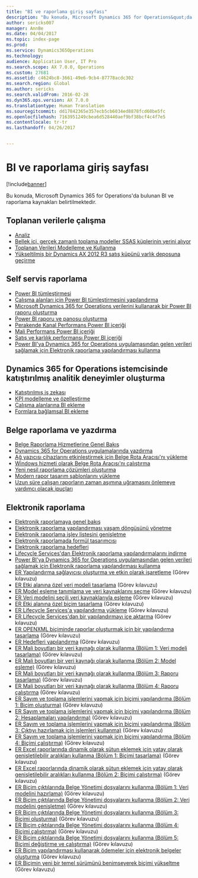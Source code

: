 ```yaml
---
title: "BI ve raporlama giriş sayfası"
description: "Bu konuda, Microsoft Dynamics 365 for Operations&quot;da bulunan BI ve raporlama kaynakları belirtilmektedir."
author: sericks007
manager: AnnBe
ms.date: 04/04/2017
ms.topic: index-page
ms.prod: 
ms.service: Dynamics365Operations
ms.technology: 
audience: Application User, IT Pro
ms.search.scope: AX 7.0.0, Operations
ms.custom: 27681
ms.assetid: c4624bc8-3661-49e6-9cb4-87778acdc302
ms.search.region: Global
ms.author: sericks
ms.search.validFrom: 2016-02-28
ms.dyn365.ops.version: AX 7.0.0
ms.translationtype: Human Translation
ms.sourcegitcommit: dd17842365e357ecb5cb6034ed8878fcd60be5fc
ms.openlocfilehash: 7163951249cbea6d528440aef9bf38bcf4c4f7e5
ms.contentlocale: tr-tr
ms.lasthandoff: 04/26/2017


---
```


# <a name="bi-amp-reporting-home-page"></a>BI ve raporlama giriş sayfası

[!include[banner](../includes/banner.md)]


Bu konuda, Microsoft Dynamics 365 for Operations'da bulunan BI ve raporlama kaynakları belirtilmektedir. 

<a name="working-with-aggregate-data"></a>Toplanan verilerle çalışma
---------------------------

-   [Analiz](analytics.md)
-   [Bellek içi, gerçek zamanlı toplama modeller SSAS küplerinin yerini alıyor](..\migration-upgrade\in-memory-real-time-aggregate-models.md)
-   [Toplanan Verileri Modelleme ve Kullanma](model-aggregate-data.md)
-   [Yükseltilmiş bir Dynamics AX 2012 R3 satış küpünü varlık deposuna geçirme](..\migration-upgrade\migrate-upgraded-cube-entity-store.md)

## <a name="self-service-reporting"></a>Self servis raporlama
-   [Power BI tümleştirmesi](power-bi-integration.md)
-   [Çalışma alanları için Power BI tümleştirmesini yapılandırma](configure-power-bi-integration.md)
-   [Microsoft Dynamics 365 for Operations verilerini kullanarak bir Power BI raporu oluşturma](create-powerbi-report-data.md)
-   [Power BI raporu ve panosu oluşturma](create-powerbi-report-dashboard.md)
-   [Perakende Kanal Performans Power BI içeriği](retail-channel-performance-dashboard-power-bi-data.md)
-   [Mali Performans Power BI içeriği](financial-performance-power-bi-content-pack.md)
-   [Satış ve karlılık performansı Power BI içeriği](sales-profitability-performance-content-pack.md)
-   [Power BI'ya Dynamics 365 for Operations uygulamasından gelen verileri sağlamak için Elektronik raporlama yapılandırması kullanma](general-electronic-reporting-report-configuration-get-data-powerbi.md)

## <a name="building-embedded-analytical-experiences-in-the-dynamics-365-for-operations-client"></a>Dynamics 365 for Operations istemcisinde katıştırılmış analitik deneyimler oluşturma
-   [Katıştırılmış iş zekası](analytics.md#embedded-business-intelligence)
-   [KPI modelleme ve özelleştirme](analytics.md#kpi-modeling-and-customization)
-   [Çalışma alanlarına BI ekleme](add-bi-workspaces.md)
-   [Formlara bağlamsal BI ekleme](add-contextual-bi-forms.md)

## <a name="document-reporting-and-printing"></a>Belge raporlama ve yazdırma
-   [Belge Raporlama Hizmetlerine Genel Bakış](document-reporting-services.md)
-   [Dynamics 365 for Operations uygulamalarında yazdırma](print-documents.md)
-   [Ağ yazıcısı cihazlarını etkinleştirmek için Belge Rota Aracısı'nı yükleme](install-document-routing-agent.md)
-   [Windows hizmeti olarak Belge Rota Aracısı'nı çalıştırma](run-document-routing-agent-as-windows-service.md)
-   [Yeni nesil raporlama çözümleri oluşturma](create-nextgen-reporting-solutions.md)
-   [Modern rapor tasarım şablonlarını yükleme](install-modern-report-design-templates.md)
-   [Uzun süre çalışan raporların zaman aşımına uğramasını önlemeye yardımcı olacak ipuçları](prevent-long-running-reports-timing-out.md)

## <a name="electronic-reporting"></a>Elektronik raporlama
-   [Elektronik raporlamaya genel bakış](general-electronic-reporting.md)
-   [Elektronik raporlama yapılandırması yaşam döngüsünü yönetme](general-electronic-reporting-manage-configuration-lifecycle.md)
-   [Elektronik raporlama işlev listesini genişletme](general-electronic-reporting-formulas-list-extension.md)
-   [Elektronik raporlamada formül tasarımcısı](general-electronic-reporting-formula-designer.md)
-   [Elektronik raporlama hedefleri](electronic-reporting-destinations.md)
-   [Lifecycle Services'dan Elektronik raporlama yapılandırmalarını indirme](download-electronic-reporting-configuration-lcs.md)
-   [Power BI'ya Dynamics 365 for Operations uygulamasından gelen verileri sağlamak için Elektronik raporlama yapılandırması kullanma](general-electronic-reporting-report-configuration-get-data-powerbi.md)
-   [ER Yapılandırma sağlayıcısı oluşturma ve etkin olarak işaretleme](http://ax.help.dynamics.com/en/wiki/er-select-service-provider/) (Görev kılavuzu)
-   [ER Etki alanına özel veri modeli tasarlama](http://ax.help.dynamics.com/en/wiki/er-design-domain-specific-data-model/) (Görev kılavuzu)
-   [ER Model eşleme tanımlama ve veri kaynaklarını seçme](http://ax.help.dynamics.com/en/wiki/er-define-model-mapping-and-select-data-sources/) (Görev kılavuzu)
-   [ER Veri modelini seçili veri kaynaklarıyla eşleme](http://ax.help.dynamics.com/en/wiki/er-map-data-model-to-selected-data-sources/) (Görev kılavuzu)
-   [ER Etki alanına özel biçim tasarlama](http://ax.help.dynamics.com/en/wiki/er-design-domain-specific-format/) (Görev kılavuzu)
-   [ER Lifecycle Services'a yapılandırma yükleme](http://ax.help.dynamics.com/en/wiki/upload-a-configuration-into-lifecycle-services/) (Görev kılavuzu)
-   [ER Lifecycle Services'dan bir yapılandırmayı içe aktarma](http://ax.help.dynamics.com/en/wiki/import-a-configuration-from-lifecycle-services/) (Görev kılavuzu)
-   [ER OPENXML biçiminde raporlar oluşturmak için bir yapılandırma tasarlama](http://ax.help.dynamics.com/en/wiki/design-a-configuration-for-generating-reports-in-openxml-format/) (Görev kılavuzu)
-   [ER Hedefleri yapılandırma](http://ax.help.dynamics.com/en/wiki/configure-destinations/) (Görev kılavuzu)
-   [ER Mali boyutları bir veri kaynağı olarak kullanma (Bölüm 1: Veri modeli tasarlama)](http://ax.help.dynamics.com/en/wiki/er-use-financial-dimensions-as-a-data-source-part-1-design-data-model/) (Görev kılavuzu)
-   [ER Mali boyutları bir veri kaynağı olarak kullanma (Bölüm 2: Model eşleme)](http://ax.help.dynamics.com/en/wiki/er-use-financial-dimensions-as-a-data-source-part-2-model-mapping/) (Görev kılavuzu)
-   [ER Mali boyutları bir veri kaynağı olarak kullanma (Bölüm 3: Raporu tasarlama)](http://ax.help.dynamics.com/en/wiki/er-use-financial-dimensions-as-a-data-source-part-3-design-the-report/) (Görev kılavuzu)
-   [ER Mali boyutları bir veri kaynağı olarak kullanma (Bölüm 4: Raporu çalıştırma](http://ax.help.dynamics.com/en/wiki/er-use-financial-dimensions-as-a-data-source-part-4-run-the-report/) (Görev kılavuzu)
-   [ER Sayım ve toplama işlemlerini yapmak için biçimi yapılandırma (Bölüm 1: Biçim oluşturma)](http://ax.help.dynamics.com/en/wiki/er-configure-format-to-do-counting-and-summing-part-1-create-format/) (Görev kılavuzu)
-   [ER Sayım ve toplama işlemlerini yapmak için biçimi yapılandırma (Bölüm 2: Hesaplamaları yapılandırma)](http://ax.help.dynamics.com/en/wiki/er-configure-format-to-do-counting-and-summing-part-2-configure-computations/) (Görev kılavuzu)
-   [ER Sayım ve toplama işlemlerini yapmak için biçimi yapılandırma (Bölüm 3: Çıktıyı hazırlamak için işlemleri kullanma)](http://ax.help.dynamics.com/en/wiki/er-configure-format-to-do-counting-and-summing-part-3-use-computations-to-make-the-output/) (Görev kılavuzu)
-   [ER Sayım ve toplama işlemlerini yapmak için biçimi yapılandırma (Bölüm 4: Biçimi çalıştırma)](http://ax.help.dynamics.com/en/wiki/er-configure-format-to-do-counting-and-summing-part-4-run-format/) (Görev kılavuzu)
-   [ER Excel raporlarında dinamik olarak sütun eklemek için yatay olarak genişletilebilir aralıkları kullanma (Bölüm 1: Biçimi tasarlama)](http://ax.help.dynamics.com/en/wiki/er-use-horizontally-expandable-ranges-to-dynamically-add-columns-in-excel-reports-part-1-design-format/) (Görev kılavuzu)
-   [ER Excel raporlarında dinamik olarak sütun eklemek için yatay olarak genişletilebilir aralıkları kullanma (Bölüm 2: Biçimi çalıştırma)](http://ax.help.dynamics.com/en/wiki/er-use-horizontally-expandable-ranges-to-dynamically-add-columns-in-excel-reports-part-2-run-format/) (Görev kılavuzu)
-   [ER Biçim çıktılarında Belge Yönetimi dosyalarını kullanma (Bölüm 1: Veri modelini hazırlama)](http://ax.help.dynamics.com/en/wiki/er-use-document-management-files-in-format-outputs-part-1-prepare-data-model/) (Görev kılavuzu)
-   [ER Biçim çıktılarında Belge Yönetimi dosyalarını kullanma (Bölüm 2: Veri modelini genişletme)](http://ax.help.dynamics.com/en/wiki/er-use-document-management-files-in-format-outputs-part-2-extend-data-model/) (Görev kılavuzu)
-   [ER Biçim çıktılarında Belge Yönetimi dosyalarını kullanma (Bölüm 3: Biçimi oluşturma)](http://ax.help.dynamics.com/en/wiki/er-use-document-management-files-in-format-outputs-part-3-create-format/) (Görev kılavuzu)
-   [ER Biçim çıktılarında Belge Yönetimi dosyalarını kullanma (Bölüm 4: Biçimi çalıştırma)](http://ax.help.dynamics.com/en/wiki/er-use-document-management-files-in-format-outputs-part-4-run-format/) (Görev kılavuzu)
-   [ER Biçim çıktılarında Belge Yönetimi dosyalarını kullanma (Bölüm 5: Biçimi değiştirme ve çalıştırma)](http://ax.help.dynamics.com/en/wiki/er-use-document-management-files-in-format-outputs-part-5-modify-and-run-format/) (Görev kılavuzu)
-   [ER Biçim yapılandırması kullanarak ödemeler için elektronik belgeler oluşturma](http://ax.help.dynamics.com/en/wiki/generate-electronic-documents-for-payments-using-a-format-configuration/) (Görev kılavuzu)
-   [ER Biçimin yeni bir temel sürümünü benimseyerek biçimi yükseltme](http://ax.help.dynamics.com/en/wiki/upgrade-your-format-by-adopting-a-new-base-version-of-that-format/) (Görev kılavuzu)







